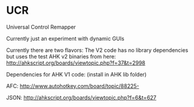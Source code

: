 UCR
===

Universal Control Remapper

Currently just an experiment with dynamic GUIs

Currently there are two flavors:
The V2 code has no library dependencies but uses the test AHK v2 binaries from here: http://ahkscript.org/boards/viewtopic.php?f=37&t=2998

Dependencies for AHK V1 code:
(install in AHK lib folder)

AFC: http://www.autohotkey.com/board/topic/88225-

JSON: http://ahkscript.org/boards/viewtopic.php?f=6&t=627
